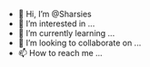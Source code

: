 - 👋 Hi, I’m @Sharsies
- 👀 I’m interested in ...
- 🌱 I’m currently learning ...
- 💞️ I’m looking to collaborate on ...
- 📫 How to reach me ...

<!---
Sharsies/Sharsies is a ✨ special ✨ repository because its `README.md` (this file) appears on your GitHub profile.
You can click the Preview link to take a look at your changes.
--->
